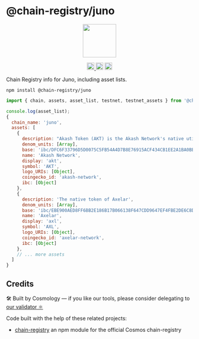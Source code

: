 # @chain-registry/juno

<p align="center" width="100%">
    <img height="90" src="https://user-images.githubusercontent.com/545047/184516834-4b8190b0-0721-4778-b4fb-fa19ed3f9279.svg" />
</p>

<p align="center" width="100%">
  <a href="https://github.com/cosmology-tech/chain-registry/actions/workflows/run-tests.yml">
    <img height="20" src="https://github.com/cosmology-tech/chain-registry/actions/workflows/run-tests.yml/badge.svg" />
  </a>
   <a href="https://github.com/cosmology-tech/chain-registry/blob/main/LICENSE"><img height="20" src="https://img.shields.io/badge/license-MIT-blue.svg"></a>
   <a href="https://www.npmjs.com/package/@chain-registry/juno"><img height="20" src="https://img.shields.io/github/package-json/v/cosmology-tech/chain-registry?filename=packages%2Fjuno%2Fpackage.json"></a>
</p>

Chain Registry info for Juno, including asset lists.

```
npm install @chain-registry/juno
```

```js
import { chain, assets, asset_list, testnet, testnet_assets } from '@chain-registry/juno';
```
```js
console.log(asset_list);
{
  chain_name: 'juno',
  assets: [
    {
      description: "Akash Token (AKT) is the Akash Network's native utility token, used as the primary means to govern, secure the blockchain, incentivize participants, and provide a default mechanism to store and exchange value.",
      denom_units: [Array],
      base: 'ibc/DFC6F33796D5D0075C5FB54A4D7B8E76915ACF434CB1EE2A1BA0BB8334E17C3A',
      name: 'Akash Network',
      display: 'akt',
      symbol: 'AKT',
      logo_URIs: [Object],
      coingecko_id: 'akash-network',
      ibc: [Object]
    },
    {
      description: 'The native token of Axelar',
      denom_units: [Array],
      base: 'ibc/EBE900AED8FF6BB2E186B17B066138F647CDD9647EF4FBE2DE6C8D4013A2C990',
      name: 'Axelar',
      display: 'axl',
      symbol: 'AXL',
      logo_URIs: [Object],
      coingecko_id: 'axelar-network',
      ibc: [Object]
    },
    // ... more assets
  ]
}
```

## Credits

🛠 Built by Cosmology — if you like our tools, please consider delegating to [our validator ⚛️](https://cosmology.zone/validator)

Code built with the help of these related projects:

* [chain-registry](https://github.com/cosmology/chain-registry) an npm module for the official Cosmos chain-registry